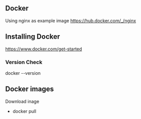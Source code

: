 ## Docker

Using nginx as example image https://hub.docker.com/_/nginx

## Installing Docker

https://www.docker.com/get-started

### Version Check

docker --version

## Docker images

Download inage

* docker pull
